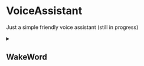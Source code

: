 # VoiceAssistant

Just a simple friendly voice assistant (still in progress)

<details>
<summary><h2>WakeWord</h2></summary>
<h1>Installation</h1>
<br>
First download the [models](https://drive.google.com/drive/folders/1ZsJsb_KwIAyRX3QK0FDeKR3ArPWt_7hQ?usp=share_link) from this link and keep in the folder named models.
</details>
